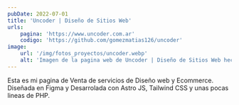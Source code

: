 ```yaml
---
pubDate: 2022-07-01
title: 'Uncoder | Diseño de Sitios Web'
urls: 
    pagina: 'https://www.uncoder.com.ar'
    codigo: 'https://github.com/gomezmatias126/uncoder'
image:
    url: '/img/fotos_proyectos/uncoder.webp'
    alt: 'Imagen de la pagina web de Uncoder | Diseño de Sitios Web hecha por Gomez Matias'
---
```

Esta es mi pagina de Venta de servicios de Diseño web y Ecommerce.\
Diseñada en Figma y Desarrolada con Astro JS, Tailwind CSS y unas pocas lineas de PHP.